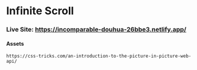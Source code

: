 # Infinite Scroll

### Live Site: https://incomparable-douhua-26bbe3.netlify.app/

#### Assets

    https://css-tricks.com/an-introduction-to-the-picture-in-picture-web-api/

